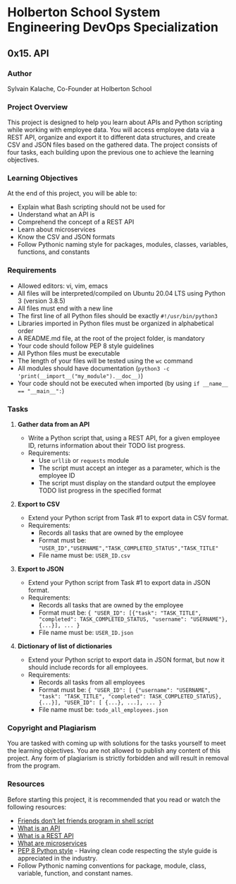 # Holberton School System Engineering DevOps Specialization
## 0x15. API
### Author
Sylvain Kalache, Co-Founder at Holberton School
### Project Overview
This project is designed to help you learn about APIs and Python scripting while working with employee data. You will access employee data via a REST API, organize and export it to different data structures, and create CSV and JSON files based on the gathered data. The project consists of four tasks, each building upon the previous one to achieve the learning objectives.

### Learning Objectives
At the end of this project, you will be able to:

- Explain what Bash scripting should not be used for
- Understand what an API is
- Comprehend the concept of a REST API
- Learn about microservices
- Know the CSV and JSON formats
- Follow Pythonic naming style for packages, modules, classes, variables, functions, and constants

### Requirements
- Allowed editors: vi, vim, emacs
- All files will be interpreted/compiled on Ubuntu 20.04 LTS using Python 3 (version 3.8.5)
- All files must end with a new line
- The first line of all Python files should be exactly `#!/usr/bin/python3`
- Libraries imported in Python files must be organized in alphabetical order
- A README.md file, at the root of the project folder, is mandatory
- Your code should follow PEP 8 style guidelines
- All Python files must be executable
- The length of your files will be tested using the `wc` command
- All modules should have documentation (`python3 -c 'print(__import__("my_module").__doc__)`)
- Your code should not be executed when imported (by using `if __name__ == "__main__":`)

### Tasks
1. **Gather data from an API**
   - Write a Python script that, using a REST API, for a given employee ID, returns information about their TODO list progress.
   - Requirements:
     - Use `urllib` or `requests` module
     - The script must accept an integer as a parameter, which is the employee ID
     - The script must display on the standard output the employee TODO list progress in the specified format

2. **Export to CSV**
   - Extend your Python script from Task #1 to export data in CSV format.
   - Requirements:
     - Records all tasks that are owned by the employee
     - Format must be: `"USER_ID","USERNAME","TASK_COMPLETED_STATUS","TASK_TITLE"`
     - File name must be: `USER_ID.csv`

3. **Export to JSON**
   - Extend your Python script from Task #1 to export data in JSON format.
   - Requirements:
     - Records all tasks that are owned by the employee
     - Format must be: `{ "USER_ID": [{"task": "TASK_TITLE", "completed": TASK_COMPLETED_STATUS, "username": "USERNAME"}, {...}], ... }`
     - File name must be: `USER_ID.json`

4. **Dictionary of list of dictionaries**
   - Extend your Python script to export data in JSON format, but now it should include records for all employees.
   - Requirements:
     - Records all tasks from all employees
     - Format must be: `{ "USER_ID": [ {"username": "USERNAME", "task": "TASK_TITLE", "completed": TASK_COMPLETED_STATUS}, {...}], "USER_ID": [ {...}, ...], ... }`
     - File name must be: `todo_all_employees.json`

### Copyright and Plagiarism
You are tasked with coming up with solutions for the tasks yourself to meet the learning objectives. You are not allowed to publish any content of this project. Any form of plagiarism is strictly forbidden and will result in removal from the program.

### Resources
Before starting this project, it is recommended that you read or watch the following resources:

- [Friends don’t let friends program in shell script](https://blog.sourcerer.io/friends-dont-let-friends-program-shell-script-1e4f082a99b6)
- [What is an API](https://www.howtogeek.com/343877/what-is-an-api)
- [What is a REST API](https://restfulapi.net)
- [What are microservices](https://microservices.io)
- [PEP 8 Python style](https://www.python.org/dev/peps/pep-0008) - Having clean code respecting the style guide is appreciated in the industry.
- Follow Pythonic naming conventions for package, module, class, variable, function, and constant names.
